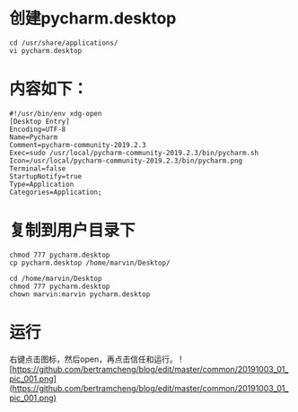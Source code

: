 # 创建pycharm.desktop
```shell
cd /usr/share/applications/
vi pycharm.desktop
```

# 内容如下：
```shell
#!/usr/bin/env xdg-open
[Desktop Entry]
Encoding=UTF-8
Name=Pycharm
Comment=pycharm-community-2019.2.3
Exec=sudo /usr/local/pycharm-community-2019.2.3/bin/pycharm.sh
Icon=/usr/local/pycharm-community-2019.2.3/bin/pycharm.png
Terminal=false
StartupNotify=true
Type=Application
Categories=Application;
```

# 复制到用户目录下
```shell
chmod 777 pycharm.desktop
cp pycharm.desktop /home/marvin/Desktop/

cd /home/marvin/Desktop
chmod 777 pycharm.desktop
chown marvin:marvin pycharm.desktop
```

# 运行
右键点击图标，然后open，再点击信任和运行。
![https://github.com/bertramcheng/blog/edit/master/common/20191003_01_pic_001.png](https://github.com/bertramcheng/blog/edit/master/common/20191003_01_pic_001.png)
